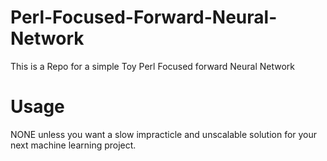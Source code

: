 # Perl-Focused-Forward-Neural-Network
This is a Repo for a simple Toy Perl Focused forward Neural Network
# Usage
NONE unless you want a slow impracticle and unscalable solution for your next machine learning project.
